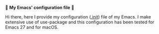 :wave: **My Emacs' configuration file** :wave:

Hi there, here I provide my configuration ([.init](https://github.com/jamedina09/my_emacs/blob/master/init.el)) file of my Emacs. I make extensive use of use-package and this configuration has been tested for Emacs 27 and for macOS.
